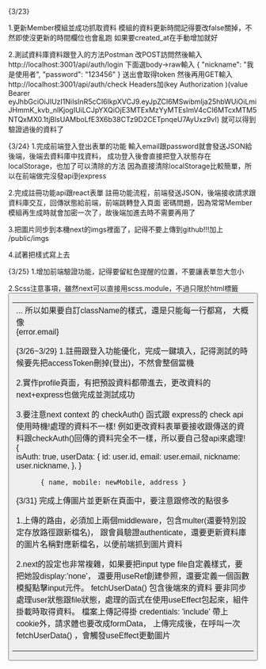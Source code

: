 {3/23}

1.更新Member模組並成功抓取資料
模組的資料更新時間記得要改false關掉，不然即使沒更新的時間欄位也會亂跑
如果要created_at在手動增加就好

2.測試資料庫資料跟登入的方法Postman 
改POST訪問然後輸入http://localhost:3001/api/auth/login
下面選body->raw輸入
{
  "nickname": "我是使用者",
  "password": "123456"
}
送出會取得token
然後再用GET輸入http://localhost:3001/api/auth/check
Headers加(key Authorization )(value Bearer eyJhbGciOiJIUzI1NiIsInR5cCI6IkpXVCJ9.eyJpZCI6MSwibmlja25hbWUiOiLmiJHmmK_kvb_nlKjogIUiLCJpYXQiOjE3MTExMzYyMTEsImV4cCI6MTcxMTM5NTQxMX0.1tjBlsUAMboLfE3X6b38CTz9D2CETpnqeU7AyUxz9vI)
就可以得到驗證過後的資料了

{3/24}
1.完成前端登入登出表單的功能
輸入email跟password就會發送JSON給後端，後端去資料庫中找資料，
成功登入後會直接把登入狀態存在localStorage，也加了可以清除的方法
因為直接清除localStorage比較簡單，所以在前端做完沒發api到express

2.完成註冊功能api跟react表單
註冊功能流程，前端發送JSON，後端接收請求跟資料庫交互，回傳狀態給前端，前端跳轉登入頁面
密碼問題，因為常常Member模組再生成時就會加密一次了，故後端加進去時不需要再用了

3.把圖片同步到本機next的imgs裡面了，記得不要上傳到github!!!加上 /public/imgs

4.試著把樣式寫上去

{3/25}
1.增加前端驗證功能，記得要留紅色提醒的位置，不要讓表單忽大忽小

2.Scss注意事項，雖然next可以直接用scss.module，不過只限於html標籤<button><table><td>...
所以如果要自訂className的樣式，還是只能每一行都寫，
大概像 <div className={styles.error}>{error.email}</div>

{3/26~3/29}
1.註冊跟登入功能優化，完成一鍵填入，記得測試的時候要先把accessToken刪掉(登出)，不然會整個當機

2.實作profile頁面，有把預設資料都帶進去，更改資料的next+express也做完成並測試成功

3.要注意next context 的 checkAuth() 函式跟 express的 check api 使用時機!處理的資料不一樣!
例如更改資料表單要接收跟傳送的資料跟checkAuth()回傳的資料完全不一樣，所以要自己發api來處理!
          {   
            isAuth: true,
            userData: {
              id: user.id,
              email: user.email,
              nickname: user.nickname,
            },
          }

          { name, mobile: newMobile, address }

{3/31}
完成上傳圖片並更新在頁面中，要注意跟修改的點很多

1.上傳的路由，必須加上兩個middleware，包含multer(還要特別設定存放路徑跟新檔名)，
跟會員驗證authenticate，還要更新資料庫的圖片名稱對應新檔名，以便前端抓到圖片資料

2.next的設定也非常複雜，如果要把input type file自定義樣式，要把她設display:'none'，
還要用useRef創建參照，還要定義一個函數模擬點擊input元件。 fetchUserData() 包含後端來的資料
要非同步處理user狀態跟file狀態，處理的函式在使用useEffect包起來，組件掛載時取得資料。
檔案上傳記得掛 credentials: 'include' 帶上cookie外，請求體也要改成formData，
上傳完成後，在呼叫一次 fetchUserData() ，會觸發useEffect更動圖片



